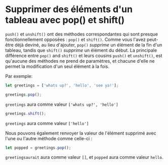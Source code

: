 # Supprimer des éléments d'un tableau avec pop() et shift()

`push()` et `unshift()` ont des méthodes correspondantes qui sont presque fonctionnellement opposées : `pop()` et `shift()`. Comme vous l'avez peut-être déjà deviné, au lieu d'ajouter, `pop()` _supprime_ un élément de la fin d'un tableau, tandis que `shift()` _supprime_ un élément du début. La principale différence entre `pop()` and `shift()` et leurs cousins `push()` et `unshift()`, est qu'aucune des méthodes ne prend de paramètres, et chacune d'elle ne permet la modification d'un seul élément à la fois.

Par exemple:

```js
let greetings = ['whats up?', 'hello', 'see ya!'];

greetings.pop();
```

`greetings` aura comme valeur `['whats up?', 'hello']`

```js
greetings.shift();
```

`greetings` aura comme valeur `['hello']`

Nous pouvons également renvoyer la valeur de l'élément supprimé avec l'une ou l'autre méthode comme celle-ci :

```js
let popped = greetings.pop();
```

`greetingsaurait` aura comme valeur `[]`, et `popped` aura comme valeur `hello`.
